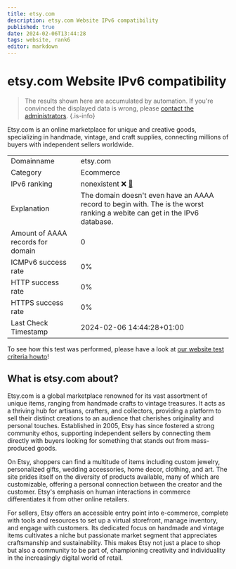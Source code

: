 ```yaml
---
title: etsy.com
description: etsy.com Website IPv6 compatibility
published: true
date: 2024-02-06T13:44:28
tags: website, rank6
editor: markdown
---
```


# etsy.com Website IPv6 compatibility

> The results shown here are accumulated by automation. If you're convinced the displayed data is wrong, please [contact the administrators](/howto/chat). 
{.is-info}

Etsy.com is an online marketplace for unique and creative goods, specializing in handmade, vintage, and craft supplies, connecting millions of buyers with independent sellers worldwide.


|   |   |
| - | - |
| Domainname | etsy.com
| Category | Ecommerce |
| IPv6 ranking | nonexistent :x: [🔗](/howto/ranking) |
| Explanation | The domain doesn't even have an AAAA record to begin with. The is the worst ranking a webite can get in the IPv6 database. |
| Amount of AAAA records for domain | 0 |
| ICMPv6 success rate | 0%|
| HTTP success rate | 0% |
| HTTPS success rate | 0% |
| Last Check Timestamp | 2024-02-06 14:44:28+01:00 |

To see how this test was performed, please have a look at [our website test criteria howto](/howto/testcriteria/website)!


## What is etsy.com about?
Etsy.com is a global marketplace renowned for its vast assortment of unique items, ranging from handmade crafts to vintage treasures. It acts as a thriving hub for artisans, crafters, and collectors, providing a platform to sell their distinct creations to an audience that cherishes originality and personal touches. Established in 2005, Etsy has since fostered a strong community ethos, supporting independent sellers by connecting them directly with buyers looking for something that stands out from mass-produced goods. 

On Etsy, shoppers can find a multitude of items including custom jewelry, personalized gifts, wedding accessories, home decor, clothing, and art. The site prides itself on the diversity of products available, many of which are customizable, offering a personal connection between the creator and the customer. Etsy's emphasis on human interactions in commerce differentiates it from other online retailers. 

For sellers, Etsy offers an accessible entry point into e-commerce, complete with tools and resources to set up a virtual storefront, manage inventory, and engage with customers. Its dedicated focus on handmade and vintage items cultivates a niche but passionate market segment that appreciates craftsmanship and sustainability. This makes Etsy not just a place to shop but also a community to be part of, championing creativity and individuality in the increasingly digital world of retail.


